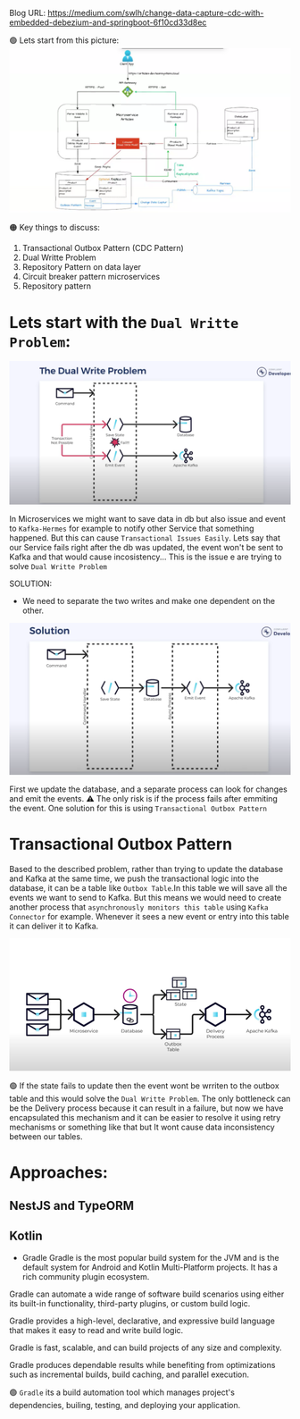 Blog URL: https://medium.com/swlh/change-data-capture-cdc-with-embedded-debezium-and-springboot-6f10cd33d8ec

🟢 Lets start from this picture:
![alt text](image.png)

🟠 Key things to discuss:
1. Transactional Outbox Pattern (CDC Pattern)
2. Dual Writte Problem
2. Repository Pattern on data layer
3. Circuit breaker pattern microservices
4. Repository pattern

# Lets start with the `Dual Writte Problem`:
![alt text](image-1.png)

In Microservices we might want to save data in db but also issue and event to `Kafka-Hermes` for example to notify other Service that something happened. But this can cause `Transactional Issues Easily`. Lets say that our Service fails right after the db was updated, the event won't be sent to Kafka and that would cause incosistency... This is the issue e are trying to solve `Dual Writte Problem`

SOLUTION:
- We need to separate the two writes and make one dependent on the other.

![alt text](image-2.png)

First we update the database, and a separate process can look for changes and emit the events.
⚠️ The only risk is if the process fails after emmiting the event. One solution for this is using `Transactional Outbox Pattern`

# Transactional Outbox Pattern 

Based to the described problem, rather than trying to update the database and Kafka at the same time, we push the transactional logic into the database, it can be a table like `Outbox Table`.In this table we will save all the events we want to send to Kafka. But this means we would need to create another process that `asynchronously monitors this table` using `Kafka Connector` for example. Whenever it sees a new event or entry into this table it can deliver it to Kafka.

![alt text](image-3.png)

🟢 If the state fails to update then the event wont be wrriten to the outbox table and this would solve the `Dual Writte Problem`. The only bottleneck can be the Delivery process because it can result in a failure, but now we have encapsulated this mechanism and it can be easier to resolve it using retry mechanisms or something like that but It wont cause data inconsistency between our tables. 

# Approaches:

## NestJS and TypeORM

## Kotlin

- Gradle
Gradle is the most popular build system for the JVM and is the default system for Android and Kotlin Multi-Platform projects. It has a rich community plugin ecosystem.

Gradle can automate a wide range of software build scenarios using either its built-in functionality, third-party plugins, or custom build logic.

Gradle provides a high-level, declarative, and expressive build language that makes it easy to read and write build logic.

Gradle is fast, scalable, and can build projects of any size and complexity.

Gradle produces dependable results while benefiting from optimizations such as incremental builds, build caching, and parallel execution.

🟢 `Gradle` its a build automation tool which manages project's dependencies, builing, testing, and deploying your application.
